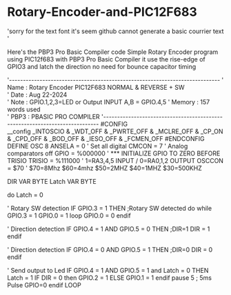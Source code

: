 # Rotary-Encoder-and-PIC12F683
'sorry for the text font it's seem github cannot generate a basic courrier text '

Here's the PBP3 Pro Basic Compiler code 
  Simple Rotary Encoder program using PIC12f683 with PBP3 Pro Basic Compiler
  it use the rise-edge of GPIO3 and latch the direction
  no need for bounce capacitor timing

'----------------------------------------------------------------------------
'  Name    : Rotary Encoder PIC12F683 NORMAL & REVERSE + SW  
'  Date    : Aug 22-2024                                             
'  Note    : GPIO.1,2,3=LED or Output INPUT A,B = GPIO.4,5
'  Memory  : 157 words used                                           
'  PBP3    : PBASIC PRO COMPILER
'----------------------------------------------------------------------------
#CONFIG             
  __config _INTOSCIO & _WDT_OFF & _PWRTE_OFF & _MCLRE_OFF & _CP_ON & _CPD_OFF & _BOD_OFF & _IESO_OFF & _FCMEN_OFF
#ENDCONFIG
DEFINE OSC 8
ANSELA = 0                  ' Set all digital
CMCON = 7                   ' Analog comparators off
GPIO = %000000              ' *** INITIALIZE GPIO TO ZERO BEFORE TRISIO
TRISIO = %111000            ' 1=RA3,4,5 INPUT / 0=RA0,1,2 OUTPUT
OSCCON = $70                ' $70=8Mhz  $60=4mhz  $50=2MHZ  $40=1MHZ  $30=500KHZ

DIR VAR BYTE
Latch VAR BYTE

do
Latch = 0 

' Rotary SW detection 
IF GPIO.3 = 1 THEN ;Rotary SW detected
    do while GPIO.3 = 1
    GPIO.0 = 1
    loop
    GPIO.0 = 0
endif

' Direction detection
IF GPIO.4 = 1 AND GPIO.5 = 0 THEN ;DIR=1 
        DIR = 1  
endif

' Direction detection
IF GPIO.4 = 0 AND GPIO.5 = 1 THEN ;DIR=0 
        DIR = 0   
endif

' Send output to Led
IF GPIO.4 = 1 AND GPIO.5 = 1 and Latch = 0 THEN 
        Latch = 1
          IF DIR = 0 then
            GPIO.2 = 1 
          ELSE
            GPIO.1 = 1 
          endif
       pause 5      ; 5ms Pulse
       GPIO=0
endif
LOOP
